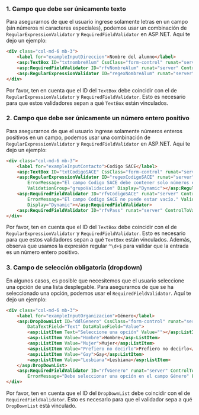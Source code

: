 ### 1. Campo que debe ser únicamente texto
Para asegurarnos de que el usuario ingrese solamente letras en un campo (sin números ni caracteres especiales), podemos usar un combinación de `RegularExpressionValidator` y `RequiredFieldValidator` en ASP.NET. Aquí te dejo un ejemplo:

```html
<div class="col-md-6 mb-3">  
	<label for="exampleInputDireccion">Nombre del alumno</label>  			
	<asp:TextBox ID="txtnombreAlum" CssClass="form-control" runat="server" autocomplete="off" Text=""></asp:TextBox>
	<asp:RequiredFieldValidator ID="rfvNombreAlum" runat="server" ControlToValidate="txtnombreAlum" ErrorMessage="Campo obligatorio" ForeColor="Red"></asp:RequiredFieldValidator> 
	<asp:RegularExpressionValidator ID="regexNombreAlum" runat="server" ControlToValidate="txtnombreAlum" ErrorMessage="Solo se permiten letras en el campo Nombre del alumno" ValidationExpression="^[a-zA-Z\s]+$" ForeColor="Red"></asp:RegularExpressionValidator>  
</div>
```

Por favor, ten en cuenta que el ID del `TextBox` debe coincidir con el de `RegularExpressionValidator` y `RequiredFieldValidator`. Esto es necesario para que estos validadores sepan a qué `TextBox` están vinculados.


### 2. Campo que debe ser únicamente un número entero positivo
Para asegurarnos de que el usuario ingrese solamente números enteros positivos en un campo, podemos usar una combinación de `RegularExpressionValidator` y `RequiredFieldValidator` en ASP.NET. Aquí te dejo un ejemplo:

```html
<div class="col-md-6 mb-3">
    <label for="exampleInputContacto">Codigo SACE</label>
    <asp:TextBox ID="txtCodigoSACE" CssClass="form-control" runat="server" autocomplete="off" Text=""></asp:TextBox>
    <asp:RegularExpressionValidator ID="regexCodigoSACE" runat="server" ControlToValidate="txtCodigoSACE"
        ErrorMessage="El campo Codigo SACE debe contener solo números enteros positivos." ValidationExpression="^\d+$"
        ValidationGroup="grupoValidacion" Display="Dynamic"></asp:RegularExpressionValidator>
    <asp:RequiredFieldValidator ID="rfvCodigoSACE" runat="server" ControlToValidate="txtCodigoSACE"
        ErrorMessage="El campo Codigo SACE no puede estar vacío." ValidationGroup="grupoValidacion"
        Display="Dynamic"></asp:RequiredFieldValidator>
    <asp:RequiredFieldValidator ID="rfvPass" runat="server" ControlToValidate="txtCodigoSACE" ErrorMessage="Codigo SACE es obligatorio" ForeColor="Red"></asp:RequiredFieldValidator>
</div>
```
Por favor, ten en cuenta que el ID del `TextBox` debe coincidir con el de `RegularExpressionValidator` y `RequiredFieldValidator`. Esto es necesario para que estos validadores sepan a qué `TextBox` están vinculados. Además, observa que usamos la expresión regular `^\d+$` para validar que la entrada es un número entero positivo.


### 3. Campo de selección obligatoria (dropdown)
En algunos casos, es posible que necesitemos que el usuario seleccione una opción de una lista desplegable. Para asegurarnos de que se ha seleccionado una opción, podemos usar el `RequiredFieldValidator`. Aquí te dejo un ejemplo:

```html
<div class="col-md-6 mb-3">
    <label for="exampleInputOrganizacion">Género</label>
    <asp:DropDownList ID="ddlGenero" CssClass="form-control" runat="server" AppendDataBoundItems="True"
        DataTextField="Text" DataValueField="Value">
        <asp:ListItem Text="Seleccione una opción" Value=""></asp:ListItem>
        <asp:ListItem Value="Hombre">Hombre</asp:ListItem>
        <asp:ListItem Value="Mujer">Mujer</asp:ListItem>
        <asp:ListItem Value="Prefiero no decirlo">Prefiero no decirlo</asp:ListItem>
        <asp:ListItem Value="Gay">Gay</asp:ListItem>
        <asp:ListItem Value="Lesbiana">Lesbiana</asp:ListItem>
    </asp:DropDownList>
    <asp:RequiredFieldValidator ID="rfvGenero" runat="server" ControlToValidate="ddlGenero"
        ErrorMessage="Debe seleccionar una opción en el campo Género" ForeColor="Red"></asp:RequiredFieldValidator>
</div>
```
Por favor, ten en cuenta que el ID del `DropDownList` debe coincidir con el de `RequiredFieldValidator`. Esto es necesario para que el validador sepa a qué `DropDownList` está vinculado.
